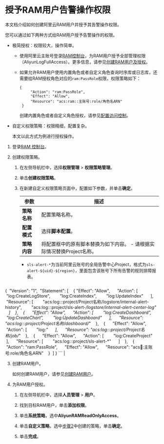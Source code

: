 # 授予RAM用户告警操作权限

本文档介绍如何创建阿里云RAM用户并授予其告警操作权限。

您可以通过如下两种方式给RAM用户授予告警操作的权限。

-   极简授权：权限较大，操作简单。
    -   使用阿里云主账号登录[RAM控制台](https://ram.console.aliyun.com/)，为RAM用户授予全部管理权限（AliyunLogFullAccess）。更多信息，请参见[创建RAM用户及授权](/cn.zh-CN/开发指南/访问控制RAM/创建RAM用户及授权.md)。
    -   如果允许RAM用户使用内置角色或者自定义角色查询时序库或日志库，还需要给RAM授权角色对应的`ram:PassRole`权限，权限策略如下：

        ```
        {
             "Action": "ram:PassRole",
             "Effect": "Allow",
             "Resource": "acs:ram::主账号:role/角色名ARN"
         }
        ```

        创建内置角色或者自定义角色授权，请参见[配置访问控制](/cn.zh-CN/告警（新版）/配置访问控制.md)。

-   自定义权限策略：权限精细，配置复杂。

    本文以此方式为例进行授权操作。


1.  登录[RAM 控制台](https://ram.console.aliyun.com/)。

2.  创建权限策略。

    1.  在左侧导航栏中，选择**权限管理** \> **权限策略管理**。

    2.  单击**创建权限策略**。

    3.  在新建自定义权限策略页面中，配置如下参数，并单击**确定**。

        |参数|描述|
        |--|--|
        |**策略名称**|配置策略名称。|
        |**配置模式**|选择**脚本配置**。|
        |**策略内容**|将配置框中的原有脚本替换为如下内容。         -   请根据实际情况替换Project名称。
        -   `sls-alert-*`为当前阿里云账号的全局告警中心Project，格式为`sls-alert-${uid}-${region}`，里面包含该账号下所有告警的规则排障报表。
        ```
{ 
    "Version": "1", 
    "Statement": [
   {
        "Effect": "Allow",
     "Action": [
       "log:CreateLogStore",
       "log:CreateIndex",
       "log:UpdateIndex"
     ],
     "Resource": [
       "acs:log:*:*:project/Project名称/logstore/internal-alert-history",
       "acs:log:*:*:project/sls-alert-*/logstore/internal-alert-center-log"
     ]   
     },
   {
     "Effect": "Allow",
     "Action": [
       "log:CreateDashboard",
       "log:CreateChart",
       "log:UpdateDashboard"
     ],
     "Resource": "acs:log:*:*:project/Project名称/dashboard/*"
   },
   {
     "Effect": "Allow",
     "Action": [
       "log:*"
     ],
     "Resource": "acs:log:*:*:project/Project名称/job/*"   
     },
   {
     "Effect": "Allow",
     "Action": [
       "log:CreateProject"
     ],
     "Resource": [
       "acs:log:*:*:project/sls-alert-*"
     ]
   },
   {
     "Action": "ram:PassRole",
     "Effect": "Allow",
     "Resource": "acs:ram::主账号:role/角色名ARN"
   }
 ]
}
        ``` |

3.  创建RAM用户。

    如何创建RAM用户，请参见[创建RAM用户](/cn.zh-CN/开发指南/访问控制RAM/创建RAM用户及授权.mdsection_wz1_e6j_bdy)。

4.  为RAM用户授权。

    1.  在左侧导航栏中，选择**人员管理** \> **用户**。

    2.  找到目标RAM用户，单击**添加权限**。

    3.  单击**系统策略**，选中**AliyunRAMReadOnlyAccess**。

    4.  单击**自定义策略**，选中[步骤2](#task_2045213/step_0ac_f3o_w3i)中创建的策略，单击**确定**。

    5.  单击**完成**。


